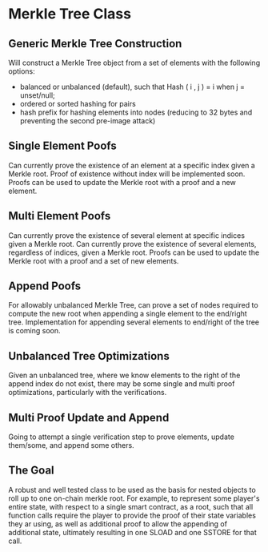 # Merkle Tree Class


## Generic Merkle Tree Construction ##

Will construct a Merkle Tree object from a set of elements with the following options:

* balanced or unbalanced (default), such that Hash ( i , j ) = i when j = unset/null;
* ordered or sorted hashing for pairs
* hash prefix for hashing elements into nodes (reducing to 32 bytes and preventing the second pre-image attack)


## Single Element Poofs ##

Can currently prove the existence of an element at a specific index given a Merkle root.
Proof of existence without index will be implemented soon.
Proofs can be used to update the Merkle root with a proof and a new element.


## Multi Element Poofs ##

Can currently prove the existence of several element at specific indices given a Merkle root.
Can currently prove the existence of several elements, regardless of indices, given a Merkle root.
Proofs can be used to update the Merkle root with a proof and a set of new elements.


## Append Poofs ##

For allowably unbalanced Merkle Tree, can prove a set of nodes required to compute the new root when appending a single element to the end/right tree.
Implementation for appending several elements to end/right of the tree is coming soon.


## Unbalanced Tree Optimizations ##

Given an unbalanced tree, where we know elements to the right of the append index do not exist, there may be some single and multi proof optimizations, particularly with the verifications.


## Multi Proof Update and Append ##

Going to attempt a single verification step to prove elements, update them/some, and append some others.


## The Goal ##

A robust and well tested class to be used as the basis for nested objects to roll up to one on-chain merkle root. For example, to represent some player's entire state, with respect to a single smart contract, as a root, such that all function calls require the player to provide the proof of their state variables they ar using, as well as additional proof to allow the appending of additional state, ultimately resulting in one SLOAD and one SSTORE for that call.
